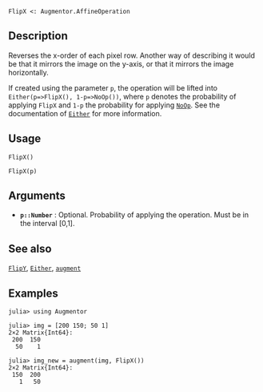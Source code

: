 ```
FlipX <: Augmentor.AffineOperation
```

## Description

Reverses the x-order of each pixel row. Another way of describing it would be that it mirrors the image on the y-axis, or that it mirrors the image horizontally.

If created using the parameter `p`, the operation will be lifted into `Either(p=>FlipX(), 1-p=>NoOp())`, where `p` denotes the probability of applying `FlipX` and `1-p` the probability for applying [`NoOp`](@ref). See the documentation of [`Either`](@ref) for more information.

## Usage

```
FlipX()

FlipX(p)
```

## Arguments

  * **`p::Number`** : Optional. Probability of applying the   operation. Must be in the interval [0,1].

## See also

[`FlipY`](@ref), [`Either`](@ref), [`augment`](@ref)

## Examples

```jldoctest
julia> using Augmentor

julia> img = [200 150; 50 1]
2×2 Matrix{Int64}:
 200  150
  50    1

julia> img_new = augment(img, FlipX())
2×2 Matrix{Int64}:
 150  200
   1   50
```
